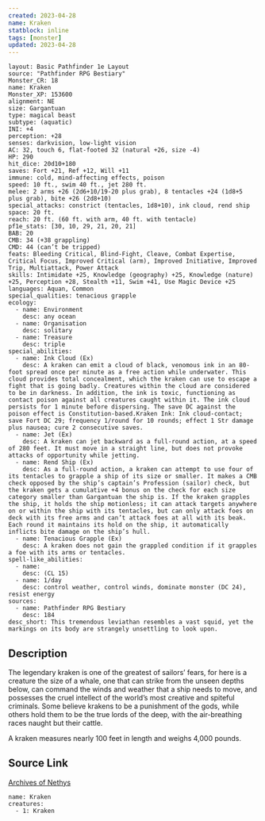 ```yaml
---
created: 2023-04-28
name: Kraken
statblock: inline
tags: [monster]
updated: 2023-04-28
---
```

```statblock
layout: Basic Pathfinder 1e Layout
source: "Pathfinder RPG Bestiary"
Monster_CR: 18
name: Kraken
Monster_XP: 153600
alignment: NE
size: Gargantuan
type: magical beast
subtype: (aquatic)
INI: +4
perception: +28
senses: darkvision, low-light vision
AC: 32, touch 6, flat-footed 32 (natural +26, size -4)
HP: 290
hit_dice: 20d10+180
saves: Fort +21, Ref +12, Will +11
immune: cold, mind-affecting effects, poison
speed: 10 ft., swim 40 ft., jet 280 ft.
melee: 2 arms +26 (2d6+10/19-20 plus grab), 8 tentacles +24 (1d8+5 plus grab), bite +26 (2d8+10)
special_attacks: constrict (tentacles, 1d8+10), ink cloud, rend ship
space: 20 ft.
reach: 20 ft. (60 ft. with arm, 40 ft. with tentacle)
pf1e_stats: [30, 10, 29, 21, 20, 21]
BAB: 20
CMB: 34 (+38 grappling)
CMD: 44 (can’t be tripped)
feats: Bleeding Critical, Blind-Fight, Cleave, Combat Expertise, Critical Focus, Improved Critical (arm), Improved Initiative, Improved Trip, Multiattack, Power Attack
skills: Intimidate +25, Knowledge (geography) +25, Knowledge (nature) +25, Perception +28, Stealth +11, Swim +41, Use Magic Device +25
languages: Aquan, Common
special_qualities: tenacious grapple
ecology:
  - name: Environment
    desc: any ocean
  - name: Organisation
    desc: solitary
  - name: Treasure
    desc: triple
special_abilities:
  - name: Ink Cloud (Ex)
    desc: A kraken can emit a cloud of black, venomous ink in an 80-foot spread once per minute as a free action while underwater. This cloud provides total concealment, which the kraken can use to escape a fight that is going badly. Creatures within the cloud are considered to be in darkness. In addition, the ink is toxic, functioning as contact poison against all creatures caught within it. The ink cloud persists for 1 minute before dispersing. The save DC against the poison effect is Constitution-based.Kraken Ink: Ink cloud-contact; save Fort DC 29; frequency 1/round for 10 rounds; effect 1 Str damage plus nausea; cure 2 consecutive saves.
  - name: Jet (Ex)
    desc: A kraken can jet backward as a full-round action, at a speed of 280 feet. It must move in a straight line, but does not provoke attacks of opportunity while jetting.
  - name: Rend Ship (Ex)
    desc: As a full-round action, a kraken can attempt to use four of its tentacles to grapple a ship of its size or smaller. It makes a CMB check opposed by the ship’s captain’s Profession (sailor) check, but the kraken gets a cumulative +4 bonus on the check for each size category smaller than Gargantuan the ship is. If the kraken grapples the ship, it holds the ship motionless; it can attack targets anywhere on or within the ship with its tentacles, but can only attack foes on deck with its free arms and can’t attack foes at all with its beak. Each round it maintains its hold on the ship, it automatically inflicts bite damage on the ship’s hull.
  - name: Tenacious Grapple (Ex)
    desc: A kraken does not gain the grappled condition if it grapples a foe with its arms or tentacles.
spell-like_abilities:
  - name:
    desc: (CL 15)
  - name: 1/day
    desc: control weather, control winds, dominate monster (DC 24), resist energy
sources:
  - name: Pathfinder RPG Bestiary
    desc: 184
desc_short: This tremendous leviathan resembles a vast squid, yet the markings on its body are strangely unsettling to look upon.
```
## Description
The legendary kraken is one of the greatest of sailors’ fears, for here is a creature the size of a whale, one that can strike from the unseen depths below, can command the winds and weather that a ship needs to move, and possesses the cruel intellect of the world’s most creative and spiteful criminals. Some believe krakens to be a punishment of the gods, while others hold them to be the true lords of the deep, with the air-breathing races naught but their cattle.

A kraken measures nearly 100 feet in length and weighs 4,000 pounds.
## Source Link
[Archives of Nethys](https://aonprd.com/MonsterDisplay.aspx?ItemName=Kraken)
```encounter-table
name: Kraken
creatures:
  - 1: Kraken
```
